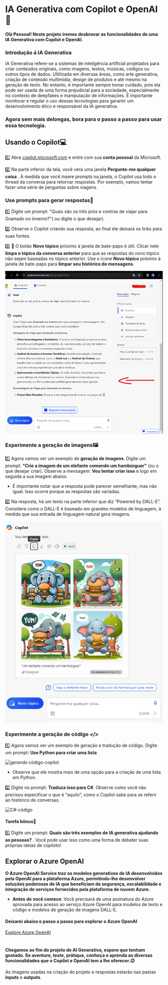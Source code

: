 # IA Generativa com Copilot e OpenAI🤖

#### Olá Pessoal! Neste projeto iremos desbravar as funcionalidades de uma IA Generativa com **Copilot** e **OpenAI**.

### Introdução á IA Generativa

IA Generativa refere-se a sistemas de inteligência artificial projetados para criar conteúdos originais, como imagens, textos, músicas, códigos ou outros tipos de dados. Ultilizada em diversas áreas, como arte generativa, criação de conteúdo multimídia, design de produtos e até mesmo na geração de texto. No entanto, é importante sempre tomar cuidado, pois ela pode ser usada de uma forma prejudicial para a sociedade, especialmente no contexto de deepfakes e manipulação de informações. É importante monitorar e regular o uso dessas tecnologias para garantir um desenvolvimento ético e responsável da IA generativa. 

### Agora sem mais delongas, bora para o passo a passo para usar essa tecnologia.


## Usando o Copilot💻

1️⃣ Abra [copilot.microsoft.com](https://copilot.microsoft.com/?azure-portal=true) e entre com sua **conta pessoal** da Microsoft.


2️⃣ Na parte inferior da tela, você verá uma janela **Pergunte-me qualquer coisa** . À medida que você insere prompts na janela, o Copilot usa todo o thread da conversa para retornar respostas. Por exemplo, vamos tentar fazer uma série de perguntas sobre viagens.

### Use prompts para gerar respostas🧠

1️⃣ Digite um prompt: "Quais são os três prós e contras de viajar para Gramado no inverno?"( ou digite o que desejar).

2️⃣ Observe o Copilot criando sua resposta, ao final ele deixará os links para suas fontes.

3️⃣ **💭** O botão **Novo tópico** próximo à janela de bate-papo é útil. Clicar nele **limpa o tópico da conversa anterior** para que as respostas do novo tópico não sejam baseadas no tópico anterior.  Use o ícone **Novo tópico** próximo à janela de bate-papo para **limpar seu histórico de mensagens**.

![Resultado da pergunta-Copilot](https://github.com/R-JoiceAraujo/AI-Generative/blob/main/inputs/copilot-resposta.png?raw=true)

### Experimente a geração de imagens🖼

1️⃣ Agora vamos ver um exemplo de **geração de imagens**. Digite um prompt: **"Crie a imagem de um elefante comendo um hambúrguer"** (ou o que desejar criar). Observe a mensagem: **Vou tentar criar isso** e logo em seguida a sua imagem abaixo.

 * É importante notar que a resposta pode parecer semelhante, mas não igual. Isso ocorre porque as respostas são variadas.

2️⃣ Na resposta, há um texto na parte inferior que diz “Powered by DALL-E”. Considere como o DALL-E é baseado em grandes modelos de linguagem, à medida que sua entrada de linguagem natural gera imagens.

![Imagem gerada-copilot](https://github.com/R-JoiceAraujo/AI-Generative/blob/main/inputs/copilot-imagem.png?raw=true)

### Experimente a geração de código ***</>***

1️⃣ Agora vamos ver um exemplo de geração e tradução de código. Digite um prompt: **Use Python para criar uma lista**

![gerando código-copilot](https://github.com/R-JoiceAraujo/AI-Generative/blob/main/inputs/c%C3%B3digo-copilot.png?raw=true)

* Observe que ele mostra mais de uma opção para a criação de uma lista em Python.

2️⃣ Digite no prompt: **Traduza isso para C#**. Observe como você não precisou especificar o que é “aquilo”, como o Copilot sabe para se referir ao histórico de conversas.

![C#-código](https://github.com/R-JoiceAraujo/AI-Generative/blob/main/inputs/c%C3%B3digo2-copilot.png?raw=true)

#### Tarefa bônus🙂

1️⃣ Digite um prompt: **Quais são três exemplos de IA generativa ajudando as pessoas?** . Você pode usar isso como uma forma de debater suas próprias ideias de copiloto!


## Explorar o Azure OpenAI

**O Azure OpenAI Service traz os modelos generativos de IA desenvolvidos pela OpenAI para a plataforma Azure, permitindo-lhe desenvolver soluções poderosas de IA que beneficiam da segurança, escalabilidade e integração de serviços fornecidos pela plataforma de nuvem Azure.**

* **Antes de você comece**: Você precisará de uma assinatura do Azure aprovada para acesso ao serviço Azure OpenAI para modelos de texto e código e modelos de geração de imagens DALL-E.

#### Deixarei abaixo o passo a passo para explorar o Azure OpenAI

[Explore Azure OpenAI](https://microsoftlearning.github.io/mslearn-ai-fundamentals/Instructions/Labs/13-azure-openai.html)

#

#### Chegamos ao fim do projeto de AI Generativa, espero que tenham gostado. Se aventure, teste, prátique, conheça e aprenda as diversas funcionalidades que o **Copilot** e **OpenAI** tem a lhe oferecer.😉

As imagens usadas na criação do projeto e respostas estarão nas pastas **inputs** e **outputs**.
